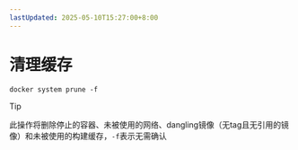 ```yaml
---
lastUpdated: 2025-05-10T15:27:00+8:00
---
```


# 清理缓存

```shell
docker system prune -f
```

> [!TIP]
> 此操作将删除停止的容器、未被使用的网络、dangling镜像（无tag且无引用的镜像）和未被使用的构建缓存，`-f`表示无需确认
